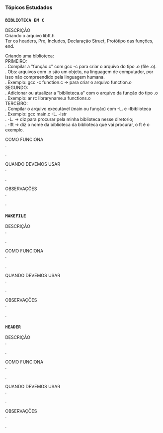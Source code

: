### Tópicos Estudados

### `BIBLIOTECA EM C`
DESCRIÇÃO<br>
 Criando o arquivo libft.h<br>
Ter os headers, Pre, Includes, Declaração Struct, Protótipo das funções, end.<br>

Criando uma biblioteca:<br>
PRIMEIRO: <br>
. Compilar a "função.c" com gcc -c para criar o arquivo do tipo .o (file .o).<br>
. Obs: arquivos com .o são um objeto, na linguagem de computador, por isso não compreendido pela linguagem humana.<br>
. Exemplo: gcc -c function.c -> para criar o arquivo function.o <br>
SEGUNDO: <br>
. Adicionar ou atualizar a "biblioteca.a" com o arquivo da função do tipo .o<br>
. Exemplo: ar rc libraryname.a functions.o<br>
TERCEIRO: <br>
. Compilar o arquivo executável (main ou função) com -L. e -lbiblioteca<br>
. Exemplo: gcc main.c -L. -lstr<br>
. -L. -> diz para procurar pela minha biblioteca nesse diretorio;<br>
. -lft -> diz o nome da biblioteca da biblioteca que vai procurar, o ft é o exemplo.<br>
	
COMO FUNCIONA<br>
.

.
	
QUANDO DEVEMOS USAR<br>
.

.
	
OBSERVAÇÕES<br>
.

.

### `MAKEFILE`
DESCRIÇÃO<br>
.

.	
	
COMO FUNCIONA<br>
.

.	
	
QUANDO DEVEMOS USAR<br>
.

.
	
OBSERVAÇÕES<br>
.

.

### `HEADER`
DESCRIÇÃO<br>
.

.	
	
COMO FUNCIONA<br>
.

.	
	
QUANDO DEVEMOS USAR<br>
.

.
	
OBSERVAÇÕES<br>
.

.
